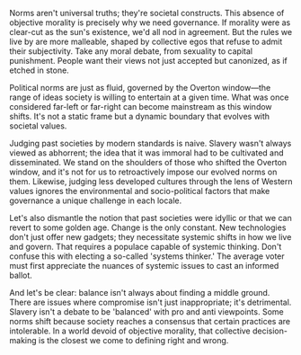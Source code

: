 Norms aren't universal truths; they're societal constructs. This absence of objective morality is precisely why we need governance. If morality were as clear-cut as the sun's existence, we'd all nod in agreement. But the rules we live by are more malleable, shaped by collective egos that refuse to admit their subjectivity. Take any moral debate, from sexuality to capital punishment. People want their views not just accepted but canonized, as if etched in stone.

Political norms are just as fluid, governed by the Overton window—the range of ideas society is willing to entertain at a given time. What was once considered far-left or far-right can become mainstream as this window shifts. It's not a static frame but a dynamic boundary that evolves with societal values.

Judging past societies by modern standards is naive. Slavery wasn't always viewed as abhorrent; the idea that it was immoral had to be cultivated and disseminated. We stand on the shoulders of those who shifted the Overton window, and it's not for us to retroactively impose our evolved norms on them. Likewise, judging less developed cultures through the lens of Western values ignores the environmental and socio-political factors that make governance a unique challenge in each locale.

Let's also dismantle the notion that past societies were idyllic or that we can revert to some golden age. Change is the only constant. New technologies don't just offer new gadgets; they necessitate systemic shifts in how we live and govern. That requires a populace capable of systemic thinking. Don't confuse this with electing a so-called 'systems thinker.' The average voter must first appreciate the nuances of systemic issues to cast an informed ballot.

And let's be clear: balance isn't always about finding a middle ground. There are issues where compromise isn't just inappropriate; it's detrimental. Slavery isn't a debate to be 'balanced' with pro and anti viewpoints. Some norms shift because society reaches a consensus that certain practices are intolerable. In a world devoid of objective morality, that collective decision-making is the closest we come to defining right and wrong.